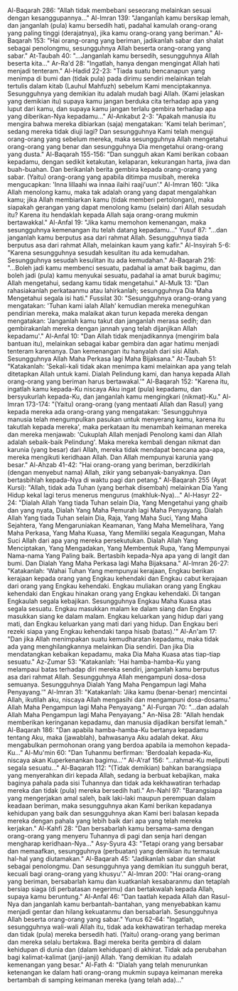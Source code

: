 Al-Baqarah 286: "Allah tidak membebani seseorang melainkan sesuai dengan kesanggupannya..."
Al-Imran 139: "Janganlah kamu bersikap lemah, dan janganlah (pula) kamu bersedih hati, padahal kamulah orang-orang yang paling tinggi (derajatnya), jika kamu orang-orang yang beriman."
Al-Baqarah 153: "Hai orang-orang yang beriman, jadikanlah sabar dan shalat sebagai penolongmu, sesungguhnya Allah beserta orang-orang yang sabar."
At-Taubah 40: "...Janganlah kamu bersedih, sesungguhnya Allah beserta kita..."
Ar-Ra'd 28: "Ingatlah, hanya dengan mengingat Allah hati menjadi tenteram."
Al-Hadid 22-23: "Tiada suatu bencanapun yang menimpa di bumi dan (tidak pula) pada dirimu sendiri melainkan telah tertulis dalam kitab (Lauhul Mahfuzh) sebelum Kami menciptakannya. Sesungguhnya yang demikian itu adalah mudah bagi Allah. (Kami jelaskan yang demikian itu) supaya kamu jangan berduka cita terhadap apa yang luput dari kamu, dan supaya kamu jangan terlalu gembira terhadap apa yang diberikan-Nya kepadamu..."
Al-Ankabut 2-3: "Apakah manusia itu mengira bahwa mereka dibiarkan (saja) mengatakan: 'Kami telah beriman', sedang mereka tidak diuji lagi? Dan sesungguhnya Kami telah menguji orang-orang yang sebelum mereka, maka sesungguhnya Allah mengetahui orang-orang yang benar dan sesungguhnya Dia mengetahui orang-orang yang dusta."
Al-Baqarah 155-156: "Dan sungguh akan Kami berikan cobaan kepadamu, dengan sedikit ketakutan, kelaparan, kekurangan harta, jiwa dan buah-buahan. Dan berikanlah berita gembira kepada orang-orang yang sabar. (Yaitu) orang-orang yang apabila ditimpa musibah, mereka mengucapkan: 'Inna lillaahi wa innaa ilaihi raaji'uun'."
Al-Imran 160: "Jika Allah menolong kamu, maka tak adalah orang yang dapat mengalahkan kamu; jika Allah membiarkan kamu (tidak memberi pertolongan), maka siapakah gerangan yang dapat menolong kamu (selain) dari Allah sesudah itu? Karena itu hendaklah kepada Allah saja orang-orang mukmin bertawakkal."
Al-Anfal 19: "Jika kamu memohon kemenangan, maka sesungguhnya kemenangan itu telah datang kepadamu..."
Yusuf 87: "...dan janganlah kamu berputus asa dari rahmat Allah. Sesungguhnya tiada berputus asa dari rahmat Allah, melainkan kaum yang kafir."
Al-Insyirah 5-6: "Karena sesungguhnya sesudah kesulitan itu ada kemudahan. Sesungguhnya sesudah kesulitan itu ada kemudahan."
Al-Baqarah 216: "...Boleh jadi kamu membenci sesuatu, padahal ia amat baik bagimu, dan boleh jadi (pula) kamu menyukai sesuatu, padahal ia amat buruk bagimu; Allah mengetahui, sedang kamu tidak mengetahui."
Al-Mulk 13: "Dan rahasiakanlah perkataanmu atau lahirkanlah; sesungguhnya Dia Maha Mengetahui segala isi hati."
Fussilat 30: "Sesungguhnya orang-orang yang mengatakan: 'Tuhan kami ialah Allah' kemudian mereka meneguhkan pendirian mereka, maka malaikat akan turun kepada mereka dengan mengatakan: 'Janganlah kamu takut dan janganlah merasa sedih; dan gembirakanlah mereka dengan jannah yang telah dijanjikan Allah kepadamu'."
Al-Anfal 10: "Dan Allah tidak menjadikannya (mengirim bala bantuan itu), melainkan sebagai kabar gembira dan agar hatimu menjadi tenteram karenanya. Dan kemenangan itu hanyalah dari sisi Allah. Sesungguhnya Allah Maha Perkasa lagi Maha Bijaksana."
At-Taubah 51: "Katakanlah: 'Sekali-kali tidak akan menimpa kami melainkan apa yang telah ditetapkan Allah untuk kami. Dialah Pelindung kami, dan hanya kepada Allah orang-orang yang beriman harus bertawakal.'"
Al-Baqarah 152: "Karena itu, ingatlah kamu kepada-Ku niscaya Aku ingat (pula) kepadamu, dan bersyukurlah kepada-Ku, dan janganlah kamu mengingkari (nikmat)-Ku."
Al-Imran 173-174: "(Yaitu) orang-orang (yang mentaati Allah dan Rasul) yang kepada mereka ada orang-orang yang mengatakan: 'Sesungguhnya manusia telah mengumpulkan pasukan untuk menyerang kamu, karena itu takutlah kepada mereka', maka perkataan itu menambah keimanan mereka dan mereka menjawab: 'Cukuplah Allah menjadi Penolong kami dan Allah adalah sebaik-baik Pelindung'. Maka mereka kembali dengan nikmat dan karunia (yang besar) dari Allah, mereka tidak mendapat bencana apa-apa, mereka mengikuti keridhaan Allah. Dan Allah mempunyai karunia yang besar."
Al-Ahzab 41-42: "Hai orang-orang yang beriman, berzdikirlah (dengan menyebut nama) Allah, zikir yang sebanyak-banyaknya. Dan bertasbihlah kepada-Nya di waktu pagi dan petang."
Al-Baqarah 255 (Ayat Kursi): "Allah, tidak ada Tuhan (yang berhak disembah) melainkan Dia Yang Hidup kekal lagi terus menerus mengurus (makhluk-Nya)..."
Al-Hasyr 22-24: "Dialah Allah Yang tiada Tuhan selain Dia, Yang Mengetahui yang ghaib dan yang nyata, Dialah Yang Maha Pemurah lagi Maha Penyayang. Dialah Allah Yang tiada Tuhan selain Dia, Raja, Yang Maha Suci, Yang Maha Sejahtera, Yang Mengaruniakan Keamanan, Yang Maha Memelihara, Yang Maha Perkasa, Yang Maha Kuasa, Yang Memiliki segala Keagungan, Maha Suci Allah dari apa yang mereka persekutukan. Dialah Allah Yang Menciptakan, Yang Mengadakan, Yang Membentuk Rupa, Yang Mempunyai Nama-nama Yang Paling baik. Bertasbih kepada-Nya apa yang di langit dan bumi. Dan Dialah Yang Maha Perkasa lagi Maha Bijaksana."
Al-Imran 26-27: "Katakanlah: 'Wahai Tuhan Yang mempunyai kerajaan, Engkau berikan kerajaan kepada orang yang Engkau kehendaki dan Engkau cabut kerajaan dari orang yang Engkau kehendaki. Engkau muliakan orang yang Engkau kehendaki dan Engkau hinakan orang yang Engkau kehendaki. Di tangan Engkaulah segala kebajikan. Sesungguhnya Engkau Maha Kuasa atas segala sesuatu. Engkau masukkan malam ke dalam siang dan Engkau masukkan siang ke dalam malam. Engkau keluarkan yang hidup dari yang mati, dan Engkau keluarkan yang mati dari yang hidup. Dan Engkau beri rezeki siapa yang Engkau kehendaki tanpa hisab (batas).'"
Al-An'am 17: "Dan jika Allah menimpakan suatu kemudharatan kepadamu, maka tidak ada yang menghilangkannya melainkan Dia sendiri. Dan jika Dia mendatangkan kebaikan kepadamu, maka Dia Maha Kuasa atas tiap-tiap sesuatu."
Az-Zumar 53: "Katakanlah: 'Hai hamba-hamba-Ku yang melampaui batas terhadap diri mereka sendiri, janganlah kamu berputus asa dari rahmat Allah. Sesungguhnya Allah mengampuni dosa-dosa semuanya. Sesungguhnya Dialah Yang Maha Pengampun lagi Maha Penyayang.'"
Al-Imran 31: "Katakanlah: 'Jika kamu (benar-benar) mencintai Allah, ikutilah aku, niscaya Allah mengasihi dan mengampuni dosa-dosamu.' Allah Maha Pengampun lagi Maha Penyayang."
Al-Furqan 70: "...dan adalah Allah Maha Pengampun lagi Maha Penyayang."
An-Nisa 28: "Allah hendak memberikan keringanan kepadamu, dan manusia dijadikan bersifat lemah."
Al-Baqarah 186: "Dan apabila hamba-hamba-Ku bertanya kepadamu tentang Aku, maka (jawablah), bahwasanya Aku adalah dekat. Aku mengabulkan permohonan orang yang berdoa apabila ia memohon kepada-Ku..."
Al-Mu'min 60: "Dan Tuhanmu berfirman: 'Berdoalah kepada-Ku, niscaya akan Kuperkenankan bagimu...'"
Al-A'raf 156: "...rahmat-Ku meliputi segala sesuatu..."
Al-Baqarah 112: "(Tidak demikian) bahkan barangsiapa yang menyerahkan diri kepada Allah, sedang ia berbuat kebajikan, maka baginya pahala pada sisi Tuhannya dan tidak ada kekhawatiran terhadap mereka dan tidak (pula) mereka bersedih hati."
An-Nahl 97: "Barangsiapa yang mengerjakan amal saleh, baik laki-laki maupun perempuan dalam keadaan beriman, maka sesungguhnya akan Kami berikan kepadanya kehidupan yang baik dan sesungguhnya akan Kami beri balasan kepada mereka dengan pahala yang lebih baik dari apa yang telah mereka kerjakan."
Al-Kahfi 28: "Dan bersabarlah kamu bersama-sama dengan orang-orang yang menyeru Tuhannya di pagi dan senja hari dengan mengharap keridhaan-Nya..."
Asy-Syura 43: "Tetapi orang yang bersabar dan memaafkan, sesungguhnya (perbuatan) yang demikian itu termasuk hal-hal yang diutamakan."
Al-Baqarah 45: "Jadikanlah sabar dan shalat sebagai penolongmu. Dan sesungguhnya yang demikian itu sungguh berat, kecuali bagi orang-orang yang khusyu'."
Al-Imran 200: "Hai orang-orang yang beriman, bersabarlah kamu dan kuatkanlah kesabaranmu dan tetaplah bersiap siaga (di perbatasan negerimu) dan bertakwalah kepada Allah, supaya kamu beruntung."
Al-Anfal 46: "Dan taatlah kepada Allah dan Rasul-Nya dan janganlah kamu berbantah-bantahan, yang menyebabkan kamu menjadi gentar dan hilang kekuatanmu dan bersabarlah. Sesungguhnya Allah beserta orang-orang yang sabar."
Yunus 62-64: "Ingatlah, sesungguhnya wali-wali Allah itu, tidak ada kekhawatiran terhadap mereka dan tidak (pula) mereka bersedih hati. (Yaitu) orang-orang yang beriman dan mereka selalu bertakwa. Bagi mereka berita gembira di dalam kehidupan di dunia dan (dalam kehidupan) di akhirat. Tidak ada perubahan bagi kalimat-kalimat (janji-janji) Allah. Yang demikian itu adalah kemenangan yang besar."
Al-Fath 4: "Dialah yang telah menurunkan ketenangan ke dalam hati orang-orang mukmin supaya keimanan mereka bertambah di samping keimanan mereka (yang telah ada)..."